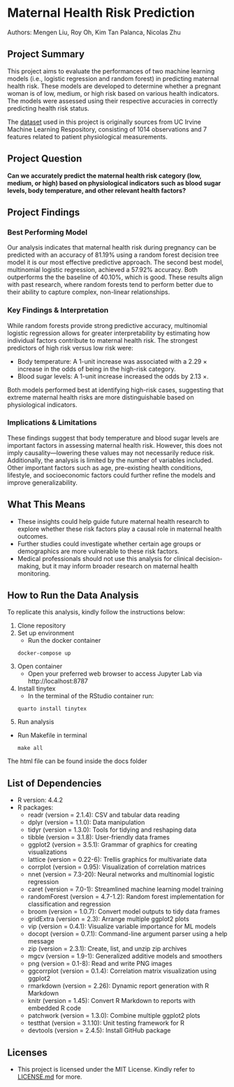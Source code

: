 # Maternal Health Risk Prediction

Authors: Mengen Liu, Roy Oh, Kim Tan Palanca, Nicolas Zhu

## Project Summary
This project aims to evaluate the performances of two machine learning models (i.e., logistic regression and random forest)  in predicting maternal health risk. These models are developed to determine whether a pregnant woman is of low, medium, or high risk based on various health indicators. The models were assessed using their respective accuracies in correctly predicting health risk status. 

The [dataset](https://archive.ics.uci.edu/dataset/863/maternal+health+risk) used in this project is originally sources from UC Irvine Machine Learning Respository, consisting of 1014 observations and 7 features related to patient physiological measurements. 

## Project Question

**Can we accurately predict the maternal health risk category (low, medium, or high) based on physiological indicators such as blood sugar levels, body temperature, and other relevant health factors?**

## Project Findings

### Best Performing Model
Our analysis indicates that maternal health risk during pregnancy can be predicted with an accuracy of 81.19% using a random forest decision tree model it is our most effective predictive approach. The second best model, multinomial logistic regression, achieved a 57.92% accuracy. Both outperforms the the baseline of 40.10%, which is good. These results align with past research, where random forests tend to perform better due to their ability to capture complex, non-linear relationships.

### Key Findings & Interpretation
While random forests provide strong predictive accuracy, multinomial logistic regression allows for greater interpretability by estimating how individual factors contribute to maternal health risk. The strongest predictors of high risk versus low risk were:

- Body temperature: A 1-unit increase was associated with a 2.29 $\times$ increase in the odds of being in the high-risk category.
- Blood sugar levels: A 1-unit increase increased the odds by 2.13 $\times$.

Both models performed best at identifying high-risk cases, suggesting that extreme maternal health risks are more distinguishable based on physiological indicators.

### Implications & Limitations
These findings suggest that body temperature and blood sugar levels are important factors in assessing maternal health risk. However, this does not imply causality—lowering these values may not necessarily reduce risk. Additionally, the analysis is limited by the number of variables included. Other important factors such as age, pre-existing health conditions, lifestyle, and socioeconomic factors could further refine the models and improve generalizability.

## What This Means
- These insights could help guide future maternal health research to explore whether these risk factors play a causal role in maternal health outcomes.
- Further studies could investigate whether certain age groups or demographics are more vulnerable to these risk factors.
- Medical professionals should not use this analysis for clinical decision-making, but it may inform broader research on maternal health monitoring.

## How to Run the Data Analysis
To replicate this analysis, kindly follow the instructions below:
1. Clone repository
2. Set up environment
    - Run the docker container
    ```
    docker-compose up
    ```
3. Open container
    - Open your preferred web browser to access Jupyter Lab via http://localhost:8787
4. Install tinytex
    - In the terminal of the RStudio container run:
    ```
    quarto install tinytex
    ```
5. Run analysis
- Run Makefile in terminal
    ```
    make all
    ```
The html file can be found inside the docs folder

## List of Dependencies
- R version: 4.4.2
- R packages:
    - readr (version = 2.1.4): CSV and tabular data reading
    - dplyr (version = 1.1.0): Data manipulation
    - tidyr (version = 1.3.0): Tools for tidying and reshaping data
    - tibble (version = 3.1.8): User-friendly data frames
    - ggplot2 (version = 3.5.1): Grammar of graphics for creating visualizations
    - lattice (version = 0.22-6): Trellis graphics for multivariate data
    - corrplot (version = 0.95): Visualization of correlation matrices
    - nnet (version = 7.3-20): Neural networks and multinomial logistic regression
    - caret (version = 7.0-1): Streamlined machine learning model training
    - randomForest (version = 4.7-1.2): Random forest implementation for classification and regression
    - broom (version = 1.0.7): Convert model outputs to tidy data frames
    - gridExtra (version = 2.3): Arrange multiple ggplot2 plots
    - vip (version = 0.4.1): Visualize variable importance for ML models
    - docopt (version = 0.7.1): Command-line argument parser using a help message
    - zip (version = 2.3.1): Create, list, and unzip zip archives
    - mgcv (version = 1.9-1): Generalized additive models and smoothers
    - png (version = 0.1-8): Read and write PNG images
    - ggcorrplot (version = 0.1.4): Correlation matrix visualization using ggplot2
    - rmarkdown (version = 2.26): Dynamic report generation with R Markdown
    - knitr (version = 1.45): Convert R Markdown to reports with embedded R code
    - patchwork (version = 1.3.0): Combine multiple ggplot2 plots
    - testthat (version = 3.1.10): Unit testing framework for R
    - devtools (version = 2.4.5): Install GitHub package

## Licenses
- This project is licensed under the MIT License. Kindly refer to [LICENSE.md](https://github.com/DSCI-310-2025/dsci-310-group-03/blob/main/LICENSE.md) for more.
